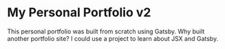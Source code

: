 # My Personal Portfolio v2

This personal portfolio was built from scratch using Gatsby. Why built another portfolio site? I could use a project to learn about JSX and Gatsby.